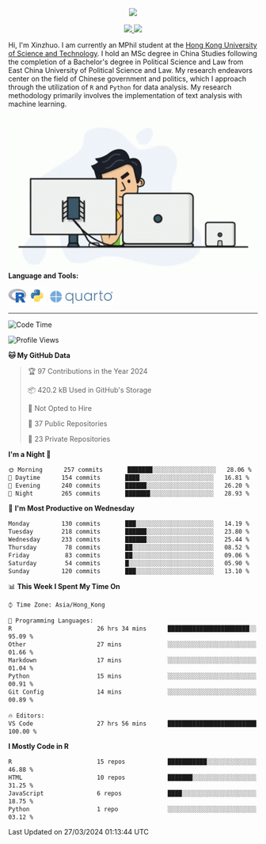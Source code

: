 <div align='center'>
<img src='https://readme-typing-svg.herokuapp.com?font=Lora&color=4d3900&center=true&lines=HKUST+Mphil+in+SOSC;Focus+on+China;Code+for+PoliSci'/>
</div>

<p align='center'>
 <a href
='https://www.linkedin.com/in/xinzhuo-huang-5161011ba/' target='_blank'>
        <img src='https://img.shields.io/badge/linkedin%20-%230077B5.svg?&style=for-the-badge&logo=linkedin&logoColor=white'/>
    </a>
 <a href='https://twitter.com/HsinchoH' target='_blank'>
        <img src='https://img.shields.io/badge/Twitter-1DA1F2?style=for-the-badge&logo=twitter&logoColor=white'/>
    </a>
    </p>
    
Hi, I'm Xinzhuo. I am currently an MPhil student at the [Hong Kong University of Science and Technology](https://sosc.hkust.edu.hk/node/613). I hold an MSc degree in China Studies following the completion of a Bachelor's degree in Political Science and Law from East China University of Political Science and Law. My research endeavors center on the field of Chinese government and politics, which I approach through the utilization of `R` and `Python` for data analysis. My research methodology primarily involves the implementation of text analysis with machine learning.




<img align='right' src="https://github.com/xinzhuohkust/xinzhuohkust/blob/main/programmer.gif" width="590">



**Language and Tools:**  

<code><img height="36" src="https://raw.githubusercontent.com/github/explore/80688e429a7d4ef2fca1e82350fe8e3517d3494d/topics/r/r.png"></code>
<code><img height="36" src="https://raw.githubusercontent.com/github/explore/80688e429a7d4ef2fca1e82350fe8e3517d3494d/topics/python/python.png"></code>
<code><img height="32" src="https://github.com/quarto-dev/quarto-r/blob/main/man/figures/quarto.png"></code>

---
<!--START_SECTION:waka-->
![Code Time](http://img.shields.io/badge/Code%20Time-1%2C586%20hrs%2053%20mins-blue)

![Profile Views](http://img.shields.io/badge/Profile%20Views-0-blue)

**🐱 My GitHub Data** 

> 🏆 97 Contributions in the Year 2024
 > 
> 📦 420.2 kB Used in GitHub's Storage 
 > 
> 🚫 Not Opted to Hire
 > 
> 📜 37 Public Repositories 
 > 
> 🔑 23 Private Repositories  
 > 
**I'm a Night 🦉** 

```text
🌞 Morning      257 commits       ███████░░░░░░░░░░░░░░░░░░   28.06 % 
🌆 Daytime      154 commits       ████░░░░░░░░░░░░░░░░░░░░░   16.81 % 
🌃 Evening      240 commits       ██████░░░░░░░░░░░░░░░░░░░   26.20 % 
🌙 Night        265 commits       ███████░░░░░░░░░░░░░░░░░░   28.93 % 

```
📅 **I'm Most Productive on Wednesday** 

```text
Monday         130 commits       ███░░░░░░░░░░░░░░░░░░░░░░   14.19 % 
Tuesday        218 commits       ██████░░░░░░░░░░░░░░░░░░░   23.80 % 
Wednesday      233 commits       ██████░░░░░░░░░░░░░░░░░░░   25.44 % 
Thursday        78 commits       ██░░░░░░░░░░░░░░░░░░░░░░░   08.52 % 
Friday          83 commits       ██░░░░░░░░░░░░░░░░░░░░░░░   09.06 % 
Saturday        54 commits       █░░░░░░░░░░░░░░░░░░░░░░░░   05.90 % 
Sunday         120 commits       ███░░░░░░░░░░░░░░░░░░░░░░   13.10 % 

```


📊 **This Week I Spent My Time On** 

```text
⌚︎ Time Zone: Asia/Hong_Kong

💬 Programming Languages: 
R                        26 hrs 34 mins      ███████████████████████░░   95.09 % 
Other                    27 mins             ░░░░░░░░░░░░░░░░░░░░░░░░░   01.66 % 
Markdown                 17 mins             ░░░░░░░░░░░░░░░░░░░░░░░░░   01.04 % 
Python                   15 mins             ░░░░░░░░░░░░░░░░░░░░░░░░░   00.91 % 
Git Config               14 mins             ░░░░░░░░░░░░░░░░░░░░░░░░░   00.89 % 

🔥 Editors: 
VS Code                  27 hrs 56 mins      █████████████████████████   100.00 % 

```

**I Mostly Code in R** 

```text
R                        15 repos            ███████████░░░░░░░░░░░░░░   46.88 % 
HTML                     10 repos            ███████░░░░░░░░░░░░░░░░░░   31.25 % 
JavaScript               6 repos             ████░░░░░░░░░░░░░░░░░░░░░   18.75 % 
Python                   1 repo              ░░░░░░░░░░░░░░░░░░░░░░░░░   03.12 % 

```



 Last Updated on 27/03/2024 01:13:44 UTC
<!--END_SECTION:waka-->
    
    
    
    
    
    
    
    

